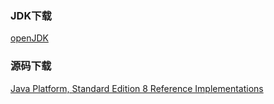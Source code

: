 ### JDK下载
[openJDK](https://jdk.java.net/java-se-ri/11)
### 源码下载
[Java Platform, Standard Edition 8 Reference Implementations](http://jdk.java.net/java-se-ri/8-MR3)

